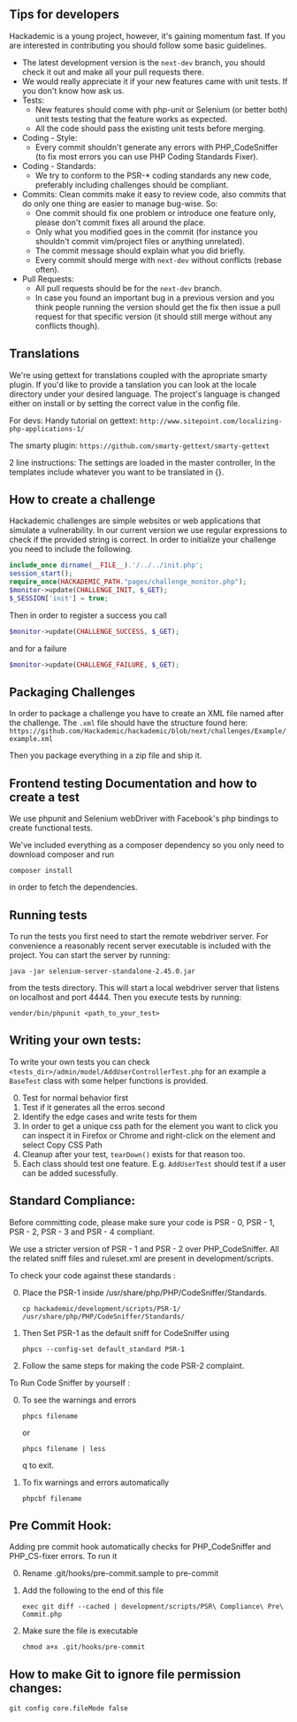 Tips for developers
-------------------

Hackademic is a young project, however, it's gaining momentum fast. If you are interested in contributing you should follow some basic guidelines.

* The latest development version is the `next-dev` branch, you should check it out and make all your pull requests there.
* We would really appreciate it if your new features came with unit tests. If you don't know how ask us.
* Tests:
  * New features should come with php-unit or Selenium (or better both) unit tests testing that the feature works as expected.
  * All the code should pass the existing unit tests before merging.
* Coding - Style:
  * Every commit shouldn't generate any errors with PHP_CodeSniffer (to fix most errors you can use PHP Coding Standards Fixer).
* Coding - Standards:
  * We try to conform to the PSR-* coding standards any new code, preferably including challenges should be compliant.
* Commits: Clean commits make it easy to review code, also commits that do only one thing are easier to manage bug-wise. So:
    * One commit should fix one problem or introduce one feature only, please don't commit fixes all around the place.
    * Only what you modified goes in the commit (for instance you shouldn't commit vim/project files or anything unrelated).
    * The commit message should explain what you did briefly.
    * Every commit should merge with `next-dev` without conflicts (rebase often).
* Pull Requests:
  * All pull requests should be for the `next-dev` branch.
  * In case you found an important bug in a previous version and you think people running the version should get the fix then issue a pull request for that specific version (it should still merge without any conflicts though).


Translations
------------
We're using gettext for translations coupled with the apropriate smarty plugin.
If you'd like to provide a tanslation you can look at the locale directory under your desired language.
The project's language is changed either on install or by setting the correct value in the config file.

For devs:
Handy tutorial on gettext:
`http://www.sitepoint.com/localizing-php-applications-1/`

The smarty plugin:
`https://github.com/smarty-gettext/smarty-gettext`

2 line instructions:
The settings are loaded in the master controller,
In the templates include whatever you want to be translated in {}.


How to create a challenge
-------------------------

Hackademic challenges are simple websites or web applications that simulate a vulnerability.
In our current version we use regular expressions to check if the provided string is correct.
In order to initialize your challenge you need to include the following.

```php
include_once dirname(__FILE__).'/../../init.php';
session_start();
require_once(HACKADEMIC_PATH."pages/challenge_monitor.php");
$monitor->update(CHALLENGE_INIT, $_GET);
$_SESSION['init'] = true;
```

Then in order to register a success you call
```php
$monitor->update(CHALLENGE_SUCCESS, $_GET);
```
and for a failure 
```php
$monitor->update(CHALLENGE_FAILURE, $_GET);
```


Packaging Challenges
-----------------------------

In order to package a challenge you have to create an XML file named after the challenge. The `.xml` file should have the structure found here:
`https://github.com/Hackademic/hackademic/blob/next/challenges/Example/example.xml`

Then you package everything in a zip file and ship it.


Frontend testing Documentation and how to create a test
-------------------------------------------------------

We use phpunit and Selenium webDriver with Facebook's php bindings to create functional tests.

We've included everything as a composer dependency so you only need to download composer and run
```
composer install
```
in order to fetch the dependencies.


Running tests
-------------

To run the tests you first need to start the remote webdriver server.
For convenience a reasonably recent server executable is included with the project.
You can start the server by running:
```
java -jar selenium-server-standalone-2.45.0.jar
```
from the tests directory.
This will start a local webdriver server that listens on localhost and port 4444.
Then you execute tests by running:
```
vendor/bin/phpunit <path_to_your_test>
```


Writing your own tests:
-----------------------

To write your own tests you can check `<tests_dir>/admin/model/AddUserControllerTest.php` for an example a `BaseTest` class with some helper functions is provided.

0. Test for normal behavior first
1. Test if it generates all the erros second
3. Identify the edge cases and write tests for them
4. In order to get a unique css path for the element you want to click you can inspect it in Firefox or Chrome and right-click on the element and select Copy CSS Path
5. Cleanup after your test, `tearDown()` exists for that reason too.
6. Each class should test one feature. E.g. `AddUserTest` should test if a user can be added sucessfully.



Standard Compliance:
--------------------

Before committing code, please make sure your code is PSR - 0, PSR - 1, PSR - 2, PSR - 3 and PSR - 4 compliant.

We use a stricter version of PSR - 1 and PSR - 2 over PHP_CodeSniffer. All the related sniff files and ruleset.xml are present in development/scripts.

To check your code against these standards :

0. Place the PSR-1 inside /usr/share/php/PHP/CodeSniffer/Standards.

   ```
   cp hackademic/development/scripts/PSR-1/ /usr/share/php/PHP/CodeSniffer/Standards/
   ```
1. Then Set PSR-1 as the default sniff for CodeSniffer using

   ```
   phpcs --config-set default_standard PSR-1
   ```

2. Follow the same steps for making the code PSR-2 complaint.


To Run Code Sniffer by yourself :

0. To see the warnings and errors

   ```
   phpcs filename
   ```
   or

   ```
   phpcs filename | less
   ```
   q to exit.

1. To fix warnings and errors automatically

   ```
   phpcbf filename
   ```


Pre Commit Hook:
----------------

Adding pre commit hook automatically checks for PHP_CodeSniffer and PHP_CS-fixer
errors. To run it

0. Rename .git/hooks/pre-commit.sample to pre-commit
1. Add the following to the end of this file

   ```
   exec git diff --cached | development/scripts/PSR\ Compliance\ Pre\ Commit.php
   ```

2. Make sure the file is executable

	```
	chmod a+x .git/hooks/pre-commit
	```
How to make Git to ignore file permission changes:
-------------------------------------------------
```
git config core.fileMode false
```
